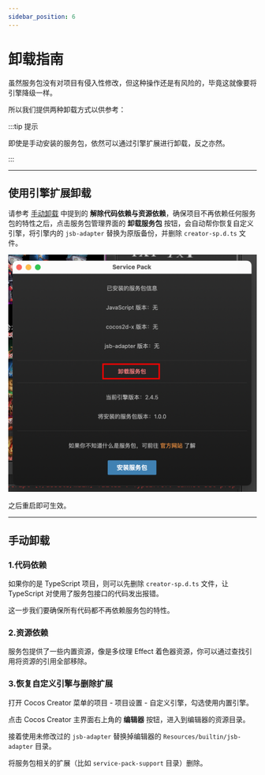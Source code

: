 ```yaml
---
sidebar_position: 6
---
```


# 卸载指南

虽然服务包没有对项目有侵入性修改，但这种操作还是有风险的，毕竟这就像要将引擎降级一样。

所以我们提供两种卸载方式以供参考：

:::tip 提示

即使是手动安装的服务包，依然可以通过引擎扩展进行卸载，反之亦然。

:::

---
## 使用引擎扩展卸载 

请参考 [手动卸载](#手动卸载) 中提到的 **解除代码依赖与资源依赖**，确保项目不再依赖任何服务包的特性之后，点击服务包管理界面的 **卸载服务包** 按钮，会自动帮你恢复自定义引擎，将引擎内的 `jsb-adapter` 替换为原版备份，并删除 `creator-sp.d.ts` 文件。

![extuninstall](./assets/ext-uninstall.png)

之后重启即可生效。

---
## 手动卸载

### 1.代码依赖

如果你的是 TypeScript 项目，则可以先删除 `creator-sp.d.ts` 文件，让 TypeScript 对使用了服务包接口的代码发出报错。

这一步我们要确保所有代码都不再依赖服务包的特性。

### 2.资源依赖

服务包提供了一些内置资源，像是多纹理 Effect 着色器资源，你可以通过查找引用将资源的引用全部移除。

### 3.恢复自定义引擎与删除扩展

打开 Cocos Creator 菜单的项目 - 项目设置 - 自定义引擎，勾选使用内置引擎。

点击 Cocos Creator 主界面右上角的 **编辑器** 按钮，进入到编辑器的资源目录。

接着使用未修改过的 `jsb-adapter` 替换掉编辑器的 `Resources/builtin/jsb-adapter` 目录。

将服务包相关的扩展（比如 `service-pack-support` 目录）删除。
